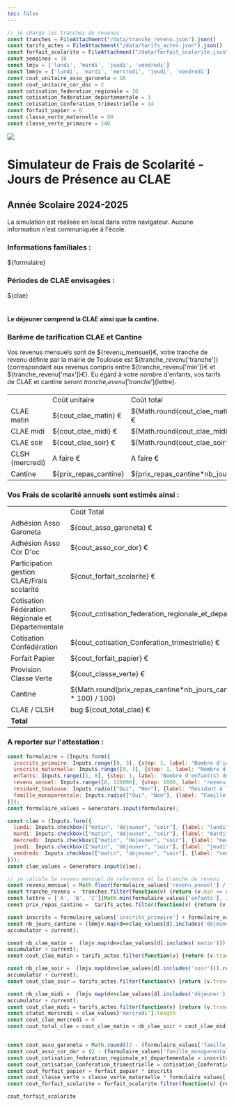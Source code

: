 ```yaml
---
toc: false
---
```


```js
// je charge les tranches de revenus
const tranches = FileAttachment("/data/tranche_revenu.json").json()
const tarifs_actes = FileAttachment("/data/tarifs_actes.json").json()
const forfait_scolarite = FileAttachment("/data/forfait_scolarite.json").json()
const semaines = 36 
const lmjv = ['lundi', 'mardi', 'jeudi', 'vendredi']
const lmmjv = ['lundi', 'mardi', 'mercredi', 'jeudi', 'vendredi']
const cout_unitaire_asso_garoneta = 10
const cout_unitaire_cor_doc = 2
const cotisation_federation_regionale = 10
const cotisation_federation_departementale = 3
const cotisation_Conferation_trimestrielle = 14 
const forfait_papier = 6
const classe_verte_maternelle = 80
const classe_verte_primaire = 140
```




<div class="grid grid-cols-2">
  <div>
    <img src="/Garoneta_logo3C.png"> 
  </div>
  <div>
    <h1>Simulateur de Frais de Scolarité - Jours de Présence au CLAE</h1>
    <h2> Année Scolaire 2024-2025 </h2>
  </div>
</div>

<div class="caution", label="Attention">La simulation est réalisée en local dans votre navigateur. Aucune information n'est communiquée à l'école.</div>




<div class="grid grid-cols-2">
  <div class="card">
    <h3> Informations familiales : </h3>
    ${formulaire}
  </div>  
  <div class="card">
    <h3> Périodes de CLAE envisagées : </h3>
    ${clae}
    <br></br>
    <h4>Le déjeuner comprend la CLAE ainsi que la cantine.</h4>
  </div>

  <div class="card">
    <h3>Barême de tarification CLAE et Cantine</h3>

  Vos revenus mensuels sont de ${revenu_mensuel}€, votre tranche de revenu définie par la mairie de Toulouse est ${tranche_revenu['tranche']} (correspondant aux revenus compris entre  ${tranche_revenu['min']}€ et ${tranche_revenu['max']}€). Eu égard à votre nombre d'enfants, vos tarifs de CLAE et cantine seront ${tranche_revenu['tranche']}${lettre}.

<table>
  <tr>
    <td></td>
    <td>Coût unitaire</td>
    <td>Coût total</td>
  </tr>
  <tr>
    <td>CLAE matin</td>
    <td>${cout_clae_matin} €</td>
    <td>${Math.round(cout_clae_matin*nb_clae_matin*semaines*100)/100} €</td>
  </tr>
  <tr>
    <td>CLAE midi</td>
    <td>${cout_clae_midi} €</td>
    <td>${Math.round(cout_clae_midi*nb_clae_midi*semaines*100)/100} €</td>
  </tr>
  <tr>
    <td>CLAE soir</td>
    <td>${cout_clae_soir} €</td>
    <td>${Math.round(cout_clae_soir*nb_clae_soir*semaines*100)/100} €</td>
  </tr>
  <tr>
    <td>CLSH (mercredi)</td>
    <td>A faire €</td>
    <td>A faire €</td>
  </tr>

  <tr>
    <td>Cantine</td>
    <td>${prix_repas_cantine}</td>
    <td>${prix_repas_cantine*nb_jours_cantine*semaines} €</td>
  </tr>  
</table>



  </div>


<div class="card">
  <h3> Vos Frais de scolarité annuels sont estimés ainsi :  </h3>




<table>
  <tr>
    <td></td>
    <td>Coût Total</td>
  </tr>
  <tr>
    <td>Adhésion Asso Garoneta</td>
    <td>${cout_asso_garoneta} €</td>
  </tr>
  <tr>
    <td>Adhésion Asso Cor D'oc</td>
    <td>${cout_asso_cor_dor} €</td>
  </tr>
  <tr>
    <td>Participation  gestion CLAE/Frais scolarité</td>
    <td>${cout_forfait_scolarite} €</td>
  </tr>
  <tr>
    <td>Cotisation Fédération Régionale et Départementale</td>
    <td>${cout_cotisation_federation_regionale_et_departementale} €</td>
  </tr>
  <tr>
    <td>Cotisation Confédération</td>
    <td>${cout_cotisation_Conferation_trimestrielle} €</td>
    </tr>
  <tr>
    <td>Forfait Papier</td>
    <td>${cout_forfait_papier} €</td> 
  </tr>
  <tr>
    <td>Provision Classe Verte</td>
    <td>${cout_classe_verte} €</td>
  </tr>
  <tr>
    <td>Cantine</td>
    <td>${Math.round(prix_repas_cantine*nb_jours_cantine*semaines * 100) / 100}</td>
  </tr>
  <tr>
    <td>CLAE / CLSH</td>  
    <td>bug ${cout_total_clae} €</td>
  </tr>
  <tr>
    <td><b>Total</b></td>  
    <td></td>
  </tr>

</table>
</div>
<div class="card">
<h3>A reporter sur l'attestation :</h3>
</div class="card">

<div class="card">
 
</div>

</div>


```js
const formulaire = (Inputs.form({
  inscrits_primaire: Inputs.range([0, 3], {step: 1, label: "Nombre d'inscrit(s) en primaire calandrette"}),
  inscrits_maternelle: Inputs.range([0, 3], {step: 1, label: "Nombre d'inscrit(s) en maternelle calendrette"}),
  enfants: Inputs.range([1, 8], {step: 1, label: "Nombre d'enfant(s) de la famille"}),
  revenu_annuel: Inputs.range([0, 120000], {step: 1000, label: "revenu fiscal de référence annuel des parents ou représentant légaux"}),
  residant_toulouse: Inputs.radio(["Oui", "Non"], {label: "Résidant à Toulouse", value: null, format: (x) => x ?? "Abstain"}),
  famille_monoparentale: Inputs.radio(["Oui", "Non"], {label: "Famille monoparentale", value: null, format: (x) => x ?? "Abstain"}, 'toto')
}));
const formulaire_values = Generators.input(formulaire);
```

```js
const clae = (Inputs.form({
  lundi: Inputs.checkbox(["matin", "déjeuner", "soir"], {label: "lundi"}),
  mardi: Inputs.checkbox(["matin", "déjeuner", "soir"], {label: "mardi"}),
  mercredi: Inputs.checkbox(["matin", "déjeuner", "soir"], {label: "mercredi"}),
  jeudi: Inputs.checkbox(["matin", "déjeuner", "soir"], {label: "jeudi"}),
  vendredi: Inputs.checkbox(["matin", "déjeuner", "soir"], {label: "vendredi"})
}));
const clae_values = Generators.input(clae);
```

```js
// je calcule le revenu mensuel de reference et la tranche de revenu
const revenu_mensuel = Math.floor(formulaire_values['revenu_annuel'] / 12)   
const tranche_revenu =  tranches.filter(function(v) {return (v.min <= revenu_mensuel) & (v.max> revenu_mensuel);})[0]
const lettre = ['A', 'B', 'C'][Math.min(formulaire_values['enfants'], 3)-1] 
const prix_repas_cantine =  tarifs_actes.filter(function(v) {return (v.tranche ==tranche_revenu['tranche']) & (v.lettre == lettre);})[0]['Repas cantine']
```



```js
const inscrits = formulaire_values['inscrits_primaire'] + formulaire_values['inscrits_maternelle']
const nb_jours_cantine = (lmmjv.map(d=>clae_values[d].includes('déjeuner'))).reduce((accumulator, current) => 
accumulator + current);

const nb_clae_matin =  (lmjv.map(d=>clae_values[d].includes('matin'))).reduce((accumulator, current) => 
accumulator + current);
const cout_clae_matin = tarifs_actes.filter(function(v) {return (v.tranche ==tranche_revenu['tranche']) & (v.lettre == lettre);})[0]['CLAÉ matin']

const nb_clae_soir =  (lmjv.map(d=>clae_values[d].includes('soir'))).reduce((accumulator, current) => 
accumulator + current);
const cout_clae_soir = tarifs_actes.filter(function(v) {return (v.tranche ==tranche_revenu['tranche']) & (v.lettre == lettre);})[0]['CLAÉ soir']

const nb_clae_midi =  (lmjv.map(d=>clae_values[d].includes('déjeuner'))).reduce((accumulator, current) => 
accumulator + current);
const cout_clae_midi = tarifs_actes.filter(function(v) {return (v.tranche ==tranche_revenu['tranche']) & (v.lettre == lettre);})[0]['CLAÉ midi']
const statut_mercredi = clae_values['mercredi'].length
const cout_clae_mercredi = 0
const cout_total_clae = cout_clae_matin + nb_clae_soir + cout_clae_midi + cout_clae_mercredi


const cout_asso_garoneta = Math.round((2 - (formulaire_values['famille_monoparentale']=="Oui")) * cout_unitaire_asso_garoneta * 100) / 100
const cout_asso_cor_dor = (2 - (formulaire_values['famille_monoparentale']=="Oui")) * cout_unitaire_cor_doc
const cout_cotisation_federation_regionale_et_departementale = inscrits*(cotisation_federation_departementale + cotisation_federation_regionale)
const cout_cotisation_Conferation_trimestrielle = cotisation_Conferation_trimestrielle * 4 * inscrits
const cout_forfait_papier = forfait_papier * inscrits 
const cout_classe_verte = classe_verte_maternelle * formulaire_values['inscrits_maternelle'] + classe_verte_primaire * formulaire_values['inscrits_primaire']
const cout_forfait_scolarite = forfait_scolarite.filter(function(v) {return (v.tranche ==tranche_revenu['tranche']) & (v.lettre == lettre);})[0][inscrits] * 12

```



```js
cout_forfait_scolarite
```